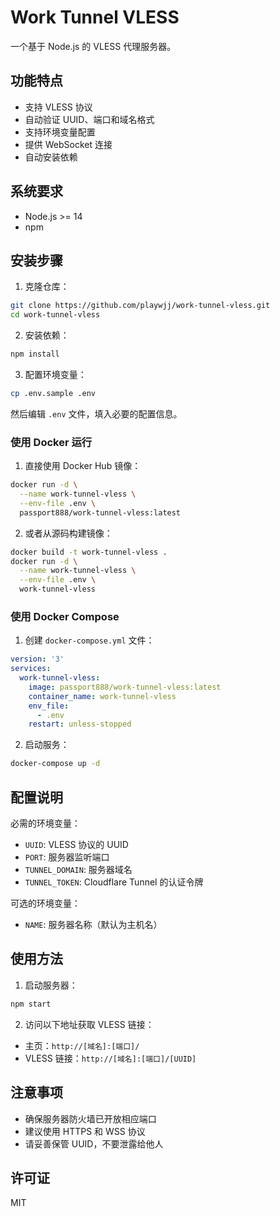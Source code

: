 # Work Tunnel VLESS

一个基于 Node.js 的 VLESS 代理服务器。

## 功能特点

- 支持 VLESS 协议
- 自动验证 UUID、端口和域名格式
- 支持环境变量配置
- 提供 WebSocket 连接
- 自动安装依赖

## 系统要求

- Node.js >= 14
- npm

## 安装步骤

1. 克隆仓库：
```bash
git clone https://github.com/playwjj/work-tunnel-vless.git
cd work-tunnel-vless
```

2. 安装依赖：
```bash
npm install
```

3. 配置环境变量：
```bash
cp .env.sample .env
```
然后编辑 `.env` 文件，填入必要的配置信息。

### 使用 Docker 运行

1. 直接使用 Docker Hub 镜像：
```bash
docker run -d \
  --name work-tunnel-vless \
  --env-file .env \
  passport888/work-tunnel-vless:latest
```

2. 或者从源码构建镜像：
```bash
docker build -t work-tunnel-vless .
docker run -d \
  --name work-tunnel-vless \
  --env-file .env \
  work-tunnel-vless
```

### 使用 Docker Compose

1. 创建 `docker-compose.yml` 文件：
```yaml
version: '3'
services:
  work-tunnel-vless:
    image: passport888/work-tunnel-vless:latest
    container_name: work-tunnel-vless
    env_file:
      - .env
    restart: unless-stopped
```

2. 启动服务：
```bash
docker-compose up -d
```

## 配置说明

必需的环境变量：
- `UUID`: VLESS 协议的 UUID
- `PORT`: 服务器监听端口
- `TUNNEL_DOMAIN`: 服务器域名
- `TUNNEL_TOKEN`: Cloudflare Tunnel 的认证令牌

可选的环境变量：
- `NAME`: 服务器名称（默认为主机名）

## 使用方法

1. 启动服务器：
```bash
npm start
```

2. 访问以下地址获取 VLESS 链接：
- 主页：`http://[域名]:[端口]/`
- VLESS 链接：`http://[域名]:[端口]/[UUID]`

## 注意事项

- 确保服务器防火墙已开放相应端口
- 建议使用 HTTPS 和 WSS 协议
- 请妥善保管 UUID，不要泄露给他人

## 许可证

MIT 